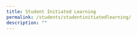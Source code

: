 ```yaml
---
title: Student Initiated Learning
permalink: /students/studentinitiatedlearning/
description: ""
---
```


